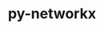 ---
title: "py-networkx"
layout: cache
categories: [package, develop]
meta: {"compilers": ["apple-clang@=16.0.0", "gcc@=11.1.0", "gcc@=11.4.0", "gcc@=13.2.0", "oneapi@=2024.2.1"], "num_specs": 124, "num_specs_by_stack": {"data-vis-sdk": 10, "e4s": 31, "e4s-oneapi": 9, "hep": 7, "ml-darwin-aarch64-mps": 17, "ml-linux-aarch64-cpu": 22, "ml-linux-aarch64-cuda": 23, "ml-linux-x86_64-cpu": 22, "ml-linux-x86_64-cuda": 24, "root": 124}, "oss": ["sequoia", "ubuntu20.04", "ubuntu22.04", "ubuntu24.04"], "platforms": ["darwin", "linux"], "stacks": ["data-vis-sdk", "e4s", "e4s-oneapi", "hep", "ml-darwin-aarch64-mps", "ml-linux-aarch64-cpu", "ml-linux-aarch64-cuda", "ml-linux-x86_64-cpu", "ml-linux-x86_64-cuda", "root"], "targets": ["aarch64", "x86_64_v3"], "versions": ["2.7.1", "3.3", "3.4.2"]}
spec_details: [{"compiler": "gcc@=13.2.0", "hash": "2a3t7aek6fkiusz2rgeuyxosukfqcjvt", "os": "ubuntu24.04", "platform": "linux", "size": "-", "stacks": ["ml-linux-aarch64-cpu", "ml-linux-aarch64-cuda", "root"], "target": "aarch64", "variants": ["build_system=python_pip", "+default", "~extra"], "versions": ["2.7.1"]}, {"compiler": "gcc@=13.2.0", "hash": "2a6rxv5jgiiby4n7qhcd3ue6up6by222", "os": "ubuntu24.04", "platform": "linux", "size": "-", "stacks": ["ml-linux-x86_64-cpu", "ml-linux-x86_64-cuda", "root"], "target": "x86_64_v3", "variants": ["build_system=python_pip", "+default", "~extra"], "versions": ["2.7.1"]}, {"compiler": "oneapi@=2024.2.1", "hash": "2dc4wiljaa64dazdxavszbdwykdr2vyj", "os": "ubuntu22.04", "platform": "linux", "size": "-", "stacks": ["root"], "target": "x86_64_v3", "variants": ["build_system=python_pip", "+default", "~extra"], "versions": ["3.3"]}, {"compiler": "gcc@=13.2.0", "hash": "2hqkcor3uclnxnedq3jtudaskp4zn42h", "os": "ubuntu24.04", "platform": "linux", "size": "-", "stacks": ["ml-linux-aarch64-cpu", "ml-linux-aarch64-cuda", "root"], "target": "aarch64", "variants": ["build_system=python_pip", "+default", "~extra"], "versions": ["3.3"]}, {"compiler": "gcc@=11.4.0", "hash": "2jpj2q6acekop3mnnajn7hf7jmamk6in", "os": "ubuntu22.04", "platform": "linux", "size": "-", "stacks": ["e4s", "root"], "target": "x86_64_v3", "variants": ["build_system=python_pip", "+default", "~extra"], "versions": ["3.4.2"]}, {"compiler": "oneapi@=2024.2.1", "hash": "2ufoe2yfe5v4h4ntyxkbnpgibuaodnh7", "os": "ubuntu22.04", "platform": "linux", "size": "-", "stacks": ["e4s-oneapi", "root"], "target": "x86_64_v3", "variants": ["build_system=python_pip", "+default", "~extra"], "versions": ["3.3"]}, {"compiler": "gcc@=11.4.0", "hash": "2wuvn2g3xqakcbmtk7venkuniaygb3eu", "os": "ubuntu22.04", "platform": "linux", "size": "-", "stacks": ["e4s", "root"], "target": "x86_64_v3", "variants": ["build_system=python_pip", "+default", "~extra"], "versions": ["2.7.1"]}, {"compiler": "gcc@=13.2.0", "hash": "35xenunanc4hd6rxi7szxdhletingowk", "os": "ubuntu24.04", "platform": "linux", "size": "-", "stacks": ["ml-linux-x86_64-cpu", "ml-linux-x86_64-cuda", "root"], "target": "x86_64_v3", "variants": ["build_system=python_pip", "+default", "~extra"], "versions": ["3.3"]}, {"compiler": "gcc@=13.2.0", "hash": "3l4rhzehvxliktyxc655gfkjviy7g52f", "os": "ubuntu24.04", "platform": "linux", "size": "-", "stacks": ["ml-linux-aarch64-cpu", "ml-linux-aarch64-cuda", "root"], "target": "aarch64", "variants": ["build_system=python_pip", "+default", "~extra"], "versions": ["3.3"]}, {"compiler": "gcc@=13.2.0", "hash": "3oyzf2mzf5vblovi3kiitxx7acp5x4vv", "os": "ubuntu24.04", "platform": "linux", "size": "-", "stacks": ["ml-linux-aarch64-cpu", "ml-linux-aarch64-cuda", "root"], "target": "aarch64", "variants": ["build_system=python_pip", "+default", "~extra"], "versions": ["3.3"]}, {"compiler": "gcc@=11.1.0", "hash": "4m43nuxamiaf4xjqolm5qr5onzi6exwj", "os": "ubuntu20.04", "platform": "linux", "size": "-", "stacks": ["data-vis-sdk", "root"], "target": "x86_64_v3", "variants": ["build_system=python_pip", "+default", "~extra"], "versions": ["3.4.2"]}, {"compiler": "gcc@=13.2.0", "hash": "4tprkgh3okmqaltcoo5qr5okamnfwrpo", "os": "ubuntu24.04", "platform": "linux", "size": "-", "stacks": ["ml-linux-aarch64-cpu", "ml-linux-aarch64-cuda", "root"], "target": "aarch64", "variants": ["build_system=python_pip", "+default", "~extra"], "versions": ["2.7.1"]}, {"compiler": "gcc@=11.1.0", "hash": "5brge57mrsxxzqolm3ayi2fd56hqo6w7", "os": "ubuntu20.04", "platform": "linux", "size": "-", "stacks": ["data-vis-sdk", "root"], "target": "x86_64_v3", "variants": ["build_system=python_pip", "+default", "~extra"], "versions": ["3.4.2"]}, {"compiler": "gcc@=13.2.0", "hash": "5c2pvhdrcgf6v3wkb5rdnrmkvglfsifr", "os": "ubuntu24.04", "platform": "linux", "size": "-", "stacks": ["ml-linux-aarch64-cpu", "ml-linux-aarch64-cuda", "root"], "target": "aarch64", "variants": ["build_system=python_pip", "+default", "~extra"], "versions": ["2.7.1"]}, {"compiler": "apple-clang@=16.0.0", "hash": "5r3wccxar5jtxwjhtopdyibtjeybkjyw", "os": "sequoia", "platform": "darwin", "size": "-", "stacks": ["ml-darwin-aarch64-mps", "root"], "target": "aarch64", "variants": ["build_system=python_pip", "+default", "~extra"], "versions": ["2.7.1"]}, {"compiler": "gcc@=13.2.0", "hash": "5yvo4zbbw3wmdkq6sihl3nwszpyehcpv", "os": "ubuntu24.04", "platform": "linux", "size": "-", "stacks": ["ml-linux-x86_64-cpu", "ml-linux-x86_64-cuda", "root"], "target": "x86_64_v3", "variants": ["build_system=python_pip", "+default", "~extra"], "versions": ["2.7.1"]}, {"compiler": "gcc@=11.4.0", "hash": "65zgr4pckwsgauv7rprifczrkmnajumb", "os": "ubuntu22.04", "platform": "linux", "size": "-", "stacks": ["e4s", "root"], "target": "x86_64_v3", "variants": ["build_system=python_pip", "+default", "~extra"], "versions": ["3.4.2"]}, {"compiler": "oneapi@=2024.2.1", "hash": "6cnnhb477w7swxw7va5bfwzbqv5sy2tn", "os": "ubuntu22.04", "platform": "linux", "size": "-", "stacks": ["e4s-oneapi", "root"], "target": "x86_64_v3", "variants": ["build_system=python_pip", "+default", "~extra"], "versions": ["3.3"]}, {"compiler": "gcc@=11.4.0", "hash": "6etpjjrzaqdotpjug5ypy2l72xlufpug", "os": "ubuntu22.04", "platform": "linux", "size": "-", "stacks": ["e4s", "root"], "target": "x86_64_v3", "variants": ["build_system=python_pip", "+default", "~extra"], "versions": ["3.4.2"]}, {"compiler": "oneapi@=2024.2.1", "hash": "6haacjvjr5phtpuupfep2zt7kzk6e4fh", "os": "ubuntu22.04", "platform": "linux", "size": "-", "stacks": ["e4s-oneapi", "root"], "target": "x86_64_v3", "variants": ["build_system=python_pip", "+default", "~extra"], "versions": ["3.3"]}, {"compiler": "gcc@=13.2.0", "hash": "6kxgzqikotpl4o4o2dwrmerv5nz75tzc", "os": "ubuntu24.04", "platform": "linux", "size": "-", "stacks": ["ml-linux-x86_64-cuda", "root"], "target": "x86_64_v3", "variants": ["build_system=python_pip", "+default", "~extra"], "versions": ["2.7.1"]}, {"compiler": "gcc@=11.4.0", "hash": "6wbln367neir5lxmzb7jvklkttrzoq7b", "os": "ubuntu22.04", "platform": "linux", "size": "-", "stacks": ["e4s", "root"], "target": "x86_64_v3", "variants": ["build_system=python_pip", "+default", "~extra"], "versions": ["3.3"]}, {"compiler": "oneapi@=2024.2.1", "hash": "7gek5a7tbr424fzhoqqyj5omfjsu7l3e", "os": "ubuntu22.04", "platform": "linux", "size": "-", "stacks": ["e4s-oneapi", "root"], "target": "x86_64_v3", "variants": ["build_system=python_pip", "+default", "~extra"], "versions": ["3.3"]}, {"compiler": "gcc@=11.4.0", "hash": "7iqlybedksaw25amsgrmrp4oqdzomthv", "os": "ubuntu22.04", "platform": "linux", "size": "-", "stacks": ["e4s", "root"], "target": "x86_64_v3", "variants": ["build_system=python_pip", "+default", "~extra"], "versions": ["3.3"]}, {"compiler": "gcc@=11.4.0", "hash": "7mgilb4zwl6trdldf45gfu3vllp37uxp", "os": "ubuntu22.04", "platform": "linux", "size": "-", "stacks": ["e4s", "root"], "target": "x86_64_v3", "variants": ["build_system=python_pip", "+default", "~extra"], "versions": ["2.7.1"]}, {"compiler": "gcc@=13.2.0", "hash": "7vdaooel6ow5vifz3cxxzoy2lkiczuxr", "os": "ubuntu24.04", "platform": "linux", "size": "-", "stacks": ["ml-linux-aarch64-cpu", "ml-linux-aarch64-cuda", "root"], "target": "aarch64", "variants": ["build_system=python_pip", "+default", "~extra"], "versions": ["3.3"]}, {"compiler": "gcc@=11.4.0", "hash": "7xfntpx5fblvp7hrsi4idz5pzlsy7y7r", "os": "ubuntu22.04", "platform": "linux", "size": "-", "stacks": ["hep", "root"], "target": "x86_64_v3", "variants": ["build_system=python_pip", "+default", "~extra"], "versions": ["2.7.1"]}, {"compiler": "apple-clang@=16.0.0", "hash": "7xthfrydgbwc23odzheojbqpkcnwuqco", "os": "sequoia", "platform": "darwin", "size": "-", "stacks": ["ml-darwin-aarch64-mps", "root"], "target": "aarch64", "variants": ["build_system=python_pip", "+default", "~extra"], "versions": ["3.3"]}, {"compiler": "gcc@=13.2.0", "hash": "a4nowx4it4u5jxhszl2cji73yzdddswh", "os": "ubuntu24.04", "platform": "linux", "size": "-", "stacks": ["ml-linux-x86_64-cpu", "ml-linux-x86_64-cuda", "root"], "target": "x86_64_v3", "variants": ["build_system=python_pip", "+default", "~extra"], "versions": ["3.3"]}, {"compiler": "gcc@=11.4.0", "hash": "a6y5e2olcnk73z7qjbis4zk3c32yphg5", "os": "ubuntu22.04", "platform": "linux", "size": "-", "stacks": ["hep", "root"], "target": "x86_64_v3", "variants": ["build_system=python_pip", "+default", "~extra"], "versions": ["2.7.1"]}, {"compiler": "gcc@=11.4.0", "hash": "acpk7oigyperst34ukhrrnr4dhcewlcv", "os": "ubuntu22.04", "platform": "linux", "size": "-", "stacks": ["hep", "root"], "target": "x86_64_v3", "variants": ["build_system=python_pip", "+default", "~extra"], "versions": ["2.7.1"]}, {"compiler": "apple-clang@=16.0.0", "hash": "ag5pxwtl32ke2sj2a6j627qsa5ojofmz", "os": "sequoia", "platform": "darwin", "size": "-", "stacks": ["ml-darwin-aarch64-mps", "root"], "target": "aarch64", "variants": ["build_system=python_pip", "+default", "~extra"], "versions": ["3.3"]}, {"compiler": "gcc@=11.4.0", "hash": "ai45sjcxc5vmocbkylm4l72iwmgjhyka", "os": "ubuntu22.04", "platform": "linux", "size": "-", "stacks": ["hep", "root"], "target": "x86_64_v3", "variants": ["build_system=python_pip", "+default", "~extra"], "versions": ["2.7.1"]}, {"compiler": "gcc@=13.2.0", "hash": "alcpd6mm5ywgppbkodpmpug34plfdyrw", "os": "ubuntu24.04", "platform": "linux", "size": "-", "stacks": ["ml-linux-x86_64-cpu", "ml-linux-x86_64-cuda", "root"], "target": "x86_64_v3", "variants": ["build_system=python_pip", "+default", "~extra"], "versions": ["3.3"]}, {"compiler": "gcc@=11.4.0", "hash": "as76mezznmqwerch5bbfrxaa3ot2aldk", "os": "ubuntu22.04", "platform": "linux", "size": "-", "stacks": ["hep", "root"], "target": "x86_64_v3", "variants": ["build_system=python_pip", "+default", "~extra"], "versions": ["2.7.1"]}, {"compiler": "gcc@=13.2.0", "hash": "ax7fmluvmluf7lfiu5h4qk4qygnlhkhg", "os": "ubuntu24.04", "platform": "linux", "size": "-", "stacks": ["ml-linux-aarch64-cpu", "ml-linux-aarch64-cuda", "root"], "target": "aarch64", "variants": ["build_system=python_pip", "+default", "~extra"], "versions": ["3.3"]}, {"compiler": "gcc@=11.4.0", "hash": "ayt7v46bonlu7kngi2ucrvqycf35np7x", "os": "ubuntu22.04", "platform": "linux", "size": "-", "stacks": ["e4s", "root"], "target": "x86_64_v3", "variants": ["build_system=python_pip", "+default", "~extra"], "versions": ["3.3"]}, {"compiler": "gcc@=13.2.0", "hash": "bckss2njn5vfpzgao35ulwahd3gq52dc", "os": "ubuntu24.04", "platform": "linux", "size": "-", "stacks": ["ml-linux-x86_64-cpu", "ml-linux-x86_64-cuda", "root"], "target": "x86_64_v3", "variants": ["build_system=python_pip", "+default", "~extra"], "versions": ["3.3"]}, {"compiler": "oneapi@=2024.2.1", "hash": "bjovd3ynbyttpi7usivajwmvz6qcdhcw", "os": "ubuntu22.04", "platform": "linux", "size": "-", "stacks": ["e4s-oneapi", "root"], "target": "x86_64_v3", "variants": ["build_system=python_pip", "+default", "~extra"], "versions": ["3.3"]}, {"compiler": "gcc@=11.4.0", "hash": "bxopb3fozhzkiwggvb7mmllyqgfl563v", "os": "ubuntu22.04", "platform": "linux", "size": "-", "stacks": ["e4s", "root"], "target": "x86_64_v3", "variants": ["build_system=python_pip", "+default", "~extra"], "versions": ["2.7.1"]}, {"compiler": "gcc@=11.1.0", "hash": "bzv2ni7c7usimashahl2fb5xoffiym4s", "os": "ubuntu20.04", "platform": "linux", "size": "-", "stacks": ["data-vis-sdk", "root"], "target": "x86_64_v3", "variants": ["build_system=python_pip", "+default", "~extra"], "versions": ["3.4.2"]}, {"compiler": "gcc@=13.2.0", "hash": "ccrpxxdrnjolxg3tdpeat2qogrkusxmf", "os": "ubuntu24.04", "platform": "linux", "size": "-", "stacks": ["ml-linux-x86_64-cpu", "ml-linux-x86_64-cuda", "root"], "target": "x86_64_v3", "variants": ["build_system=python_pip", "+default", "~extra"], "versions": ["3.3"]}, {"compiler": "gcc@=11.4.0", "hash": "cdzyeqgfu76qin4bsx6l4l5jxfa76ota", "os": "ubuntu22.04", "platform": "linux", "size": "-", "stacks": ["e4s", "root"], "target": "x86_64_v3", "variants": ["build_system=python_pip", "+default", "~extra"], "versions": ["2.7.1"]}, {"compiler": "apple-clang@=16.0.0", "hash": "cqltfww2rkslhn7zuoxvuyweuhn4iowt", "os": "sequoia", "platform": "darwin", "size": "-", "stacks": ["ml-darwin-aarch64-mps", "root"], "target": "aarch64", "variants": ["build_system=python_pip", "+default", "~extra"], "versions": ["2.7.1"]}, {"compiler": "gcc@=13.2.0", "hash": "cwxbnbuphzwfyrd3krnrfk4q47f2q2fq", "os": "ubuntu24.04", "platform": "linux", "size": "-", "stacks": ["ml-linux-aarch64-cpu", "ml-linux-aarch64-cuda", "root"], "target": "aarch64", "variants": ["build_system=python_pip", "+default", "~extra"], "versions": ["2.7.1"]}, {"compiler": "gcc@=11.1.0", "hash": "d4s7gzejrwyl2grtz6hpw4hxfy4r5hnx", "os": "ubuntu20.04", "platform": "linux", "size": "-", "stacks": ["data-vis-sdk", "root"], "target": "x86_64_v3", "variants": ["build_system=python_pip", "+default", "~extra"], "versions": ["3.4.2"]}, {"compiler": "gcc@=11.4.0", "hash": "dmbbdi76qcnsgj2wgvk4fubg3xhhdlz6", "os": "ubuntu22.04", "platform": "linux", "size": "-", "stacks": ["e4s", "root"], "target": "x86_64_v3", "variants": ["build_system=python_pip", "+default", "~extra"], "versions": ["2.7.1"]}, {"compiler": "gcc@=11.4.0", "hash": "e6lo5rk5o3zctv4465opxjr5huqw6i5t", "os": "ubuntu22.04", "platform": "linux", "size": "-", "stacks": ["e4s", "root"], "target": "x86_64_v3", "variants": ["build_system=python_pip", "+default", "~extra"], "versions": ["3.3"]}, {"compiler": "gcc@=13.2.0", "hash": "epguzqitbaz4pbisaxnqgxidbql6z442", "os": "ubuntu24.04", "platform": "linux", "size": "-", "stacks": ["ml-linux-x86_64-cpu", "ml-linux-x86_64-cuda", "root"], "target": "x86_64_v3", "variants": ["build_system=python_pip", "+default", "~extra"], "versions": ["2.7.1"]}, {"compiler": "gcc@=11.4.0", "hash": "f7nmm4adbrtynuio4aaroz2thz2k75gu", "os": "ubuntu22.04", "platform": "linux", "size": "-", "stacks": ["e4s", "root"], "target": "x86_64_v3", "variants": ["build_system=python_pip", "+default", "~extra"], "versions": ["3.4.2"]}, {"compiler": "gcc@=11.4.0", "hash": "fgf2zsd3rx7oisoh6e5pbxpgrs6imhal", "os": "ubuntu22.04", "platform": "linux", "size": "-", "stacks": ["e4s", "root"], "target": "x86_64_v3", "variants": ["build_system=python_pip", "+default", "~extra"], "versions": ["2.7.1"]}, {"compiler": "apple-clang@=16.0.0", "hash": "ftio6genv3of3hv4nho2na5dcbbumfqi", "os": "sequoia", "platform": "darwin", "size": "-", "stacks": ["ml-darwin-aarch64-mps", "root"], "target": "aarch64", "variants": ["build_system=python_pip", "+default", "~extra"], "versions": ["3.3"]}, {"compiler": "gcc@=13.2.0", "hash": "fxwllfgmeniegoqky7eljc7afcucca5x", "os": "ubuntu24.04", "platform": "linux", "size": "-", "stacks": ["ml-linux-x86_64-cpu", "ml-linux-x86_64-cuda", "root"], "target": "x86_64_v3", "variants": ["build_system=python_pip", "+default", "~extra"], "versions": ["2.7.1"]}, {"compiler": "gcc@=13.2.0", "hash": "g77hgiiuheoocnvinpu37vgdu6xiz32f", "os": "ubuntu24.04", "platform": "linux", "size": "-", "stacks": ["ml-linux-x86_64-cuda", "root"], "target": "x86_64_v3", "variants": ["build_system=python_pip", "+default", "~extra"], "versions": ["3.3"]}, {"compiler": "gcc@=11.4.0", "hash": "gflpfdxrnv3vznjcexwurqtx3y3qp5y5", "os": "ubuntu22.04", "platform": "linux", "size": "-", "stacks": ["e4s", "root"], "target": "x86_64_v3", "variants": ["build_system=python_pip", "+default", "~extra"], "versions": ["3.4.2"]}, {"compiler": "gcc@=11.4.0", "hash": "giy57kq35dt3eo4qvolwakw6wneub5ec", "os": "ubuntu22.04", "platform": "linux", "size": "-", "stacks": ["e4s", "root"], "target": "x86_64_v3", "variants": ["build_system=python_pip", "+default", "~extra"], "versions": ["3.3"]}, {"compiler": "gcc@=11.1.0", "hash": "glbth7nvfvtjaczcepulzz4nwayekyvc", "os": "ubuntu20.04", "platform": "linux", "size": "-", "stacks": ["data-vis-sdk", "root"], "target": "x86_64_v3", "variants": ["build_system=python_pip", "+default", "~extra"], "versions": ["3.4.2"]}, {"compiler": "gcc@=13.2.0", "hash": "gq54a5dy5gvkmdmsrkip3bja4aggff5q", "os": "ubuntu24.04", "platform": "linux", "size": "-", "stacks": ["ml-linux-x86_64-cpu", "ml-linux-x86_64-cuda", "root"], "target": "x86_64_v3", "variants": ["build_system=python_pip", "+default", "~extra"], "versions": ["3.3"]}, {"compiler": "gcc@=13.2.0", "hash": "gswzhruo5cijcgt6mkrteenryosmfmcn", "os": "ubuntu24.04", "platform": "linux", "size": "-", "stacks": ["ml-linux-aarch64-cpu", "ml-linux-aarch64-cuda", "root"], "target": "aarch64", "variants": ["build_system=python_pip", "+default", "~extra"], "versions": ["2.7.1"]}, {"compiler": "oneapi@=2024.2.1", "hash": "gtntrofbnwale2oe2ysaxzf6ng2zxwcx", "os": "ubuntu22.04", "platform": "linux", "size": "-", "stacks": ["e4s-oneapi", "root"], "target": "x86_64_v3", "variants": ["build_system=python_pip", "+default", "~extra"], "versions": ["3.3"]}, {"compiler": "gcc@=11.4.0", "hash": "h5jtnx6js6tfpf4rzld6o4mlkcdmiq2j", "os": "ubuntu22.04", "platform": "linux", "size": "-", "stacks": ["e4s", "root"], "target": "x86_64_v3", "variants": ["build_system=python_pip", "+default", "~extra"], "versions": ["3.4.2"]}, {"compiler": "gcc@=11.4.0", "hash": "h75mhtajpqm5dcsy5glm3ezei2tih5xn", "os": "ubuntu22.04", "platform": "linux", "size": "-", "stacks": ["e4s", "root"], "target": "x86_64_v3", "variants": ["build_system=python_pip", "+default", "~extra"], "versions": ["2.7.1"]}, {"compiler": "gcc@=13.2.0", "hash": "hj4ui55elgw7zaqgezszcmdacl4ipnnx", "os": "ubuntu24.04", "platform": "linux", "size": "-", "stacks": ["ml-linux-aarch64-cpu", "ml-linux-aarch64-cuda", "root"], "target": "aarch64", "variants": ["build_system=python_pip", "+default", "~extra"], "versions": ["2.7.1"]}, {"compiler": "gcc@=13.2.0", "hash": "hjb2kslrgvrwqrq2rkzh3xmp6jzk7h2l", "os": "ubuntu24.04", "platform": "linux", "size": "-", "stacks": ["ml-linux-aarch64-cpu", "ml-linux-aarch64-cuda", "root"], "target": "aarch64", "variants": ["build_system=python_pip", "+default", "~extra"], "versions": ["2.7.1"]}, {"compiler": "gcc@=13.2.0", "hash": "i2il7k4dhqple355mqnpqborkn5bkekq", "os": "ubuntu24.04", "platform": "linux", "size": "-", "stacks": ["ml-linux-x86_64-cpu", "ml-linux-x86_64-cuda", "root"], "target": "x86_64_v3", "variants": ["build_system=python_pip", "+default", "~extra"], "versions": ["2.7.1"]}, {"compiler": "gcc@=11.4.0", "hash": "ibvjzkul55nf6g7uujcza3ykm2am6vs5", "os": "ubuntu22.04", "platform": "linux", "size": "-", "stacks": ["e4s", "root"], "target": "x86_64_v3", "variants": ["build_system=python_pip", "+default", "~extra"], "versions": ["2.7.1"]}, {"compiler": "gcc@=11.4.0", "hash": "im57aw5ouxgvrw6plp5padqklis3misa", "os": "ubuntu22.04", "platform": "linux", "size": "-", "stacks": ["e4s", "root"], "target": "x86_64_v3", "variants": ["build_system=python_pip", "+default", "~extra"], "versions": ["2.7.1"]}, {"compiler": "gcc@=13.2.0", "hash": "izykbghus7kuwtbjwjjzri6nwb3y7hz4", "os": "ubuntu24.04", "platform": "linux", "size": "-", "stacks": ["ml-linux-aarch64-cpu", "ml-linux-aarch64-cuda", "root"], "target": "aarch64", "variants": ["build_system=python_pip", "+default", "~extra"], "versions": ["2.7.1"]}, {"compiler": "gcc@=11.4.0", "hash": "j4ndzok2kyq5g4doptebkjqem5yva6gj", "os": "ubuntu22.04", "platform": "linux", "size": "-", "stacks": ["e4s", "root"], "target": "x86_64_v3", "variants": ["build_system=python_pip", "+default", "~extra"], "versions": ["3.4.2"]}, {"compiler": "gcc@=11.4.0", "hash": "jhhxvzy4urt4li2dnjb7e75vqieaboix", "os": "ubuntu22.04", "platform": "linux", "size": "-", "stacks": ["e4s", "root"], "target": "x86_64_v3", "variants": ["build_system=python_pip", "+default", "~extra"], "versions": ["2.7.1"]}, {"compiler": "gcc@=11.1.0", "hash": "jiqumlmvtmskxrqjxttzqmieitgl7u2d", "os": "ubuntu20.04", "platform": "linux", "size": "-", "stacks": ["data-vis-sdk", "root"], "target": "x86_64_v3", "variants": ["build_system=python_pip", "+default", "~extra"], "versions": ["3.4.2"]}, {"compiler": "gcc@=11.4.0", "hash": "jmzx6gr3ve2lo32emzhn2eqizemxlsgn", "os": "ubuntu22.04", "platform": "linux", "size": "-", "stacks": ["e4s", "root"], "target": "x86_64_v3", "variants": ["build_system=python_pip", "+default", "~extra"], "versions": ["3.3"]}, {"compiler": "gcc@=11.4.0", "hash": "k3errqqadheatb76rpvmfsc3e2dr3ncs", "os": "ubuntu22.04", "platform": "linux", "size": "-", "stacks": ["e4s", "root"], "target": "x86_64_v3", "variants": ["build_system=python_pip", "+default", "~extra"], "versions": ["3.4.2"]}, {"compiler": "gcc@=13.2.0", "hash": "kj2mgflv5x4bekczksctfs3whxspgp22", "os": "ubuntu24.04", "platform": "linux", "size": "-", "stacks": ["ml-linux-aarch64-cpu", "ml-linux-aarch64-cuda", "root"], "target": "aarch64", "variants": ["build_system=python_pip", "+default", "~extra"], "versions": ["3.3"]}, {"compiler": "gcc@=13.2.0", "hash": "l2vmcocn6zabi4casoukwacliudoczbr", "os": "ubuntu24.04", "platform": "linux", "size": "-", "stacks": ["ml-linux-x86_64-cpu", "ml-linux-x86_64-cuda", "root"], "target": "x86_64_v3", "variants": ["build_system=python_pip", "+default", "~extra"], "versions": ["3.3"]}, {"compiler": "oneapi@=2024.2.1", "hash": "lbpxykow6p57fuikjpk6yp7vgynnoadi", "os": "ubuntu22.04", "platform": "linux", "size": "-", "stacks": ["e4s-oneapi", "root"], "target": "x86_64_v3", "variants": ["build_system=python_pip", "+default", "~extra"], "versions": ["3.3"]}, {"compiler": "gcc@=11.1.0", "hash": "lghi7jjla4kaex2ceqm3f4jqvoqogh2m", "os": "ubuntu20.04", "platform": "linux", "size": "-", "stacks": ["data-vis-sdk", "root"], "target": "x86_64_v3", "variants": ["build_system=python_pip", "+default", "~extra"], "versions": ["3.4.2"]}, {"compiler": "oneapi@=2024.2.1", "hash": "ljo6bojmzwiu25ulijvd4lntdoikbteq", "os": "ubuntu22.04", "platform": "linux", "size": "-", "stacks": ["e4s-oneapi", "root"], "target": "x86_64_v3", "variants": ["build_system=python_pip", "+default", "~extra"], "versions": ["3.3"]}, {"compiler": "apple-clang@=16.0.0", "hash": "m7urq7a2berx3nead5yljwl4zp5vjpdq", "os": "sequoia", "platform": "darwin", "size": "-", "stacks": ["ml-darwin-aarch64-mps", "root"], "target": "aarch64", "variants": ["build_system=python_pip", "+default", "~extra"], "versions": ["3.3"]}, {"compiler": "apple-clang@=16.0.0", "hash": "mbx26z3aztfmsfy4vgxu73xiy3cua3of", "os": "sequoia", "platform": "darwin", "size": "-", "stacks": ["ml-darwin-aarch64-mps", "root"], "target": "aarch64", "variants": ["build_system=python_pip", "+default", "~extra"], "versions": ["3.3"]}, {"compiler": "gcc@=13.2.0", "hash": "mcv3g33tdeeaonbo2xtckps67yf6xo7h", "os": "ubuntu24.04", "platform": "linux", "size": "-", "stacks": ["ml-linux-x86_64-cpu", "ml-linux-x86_64-cuda", "root"], "target": "x86_64_v3", "variants": ["build_system=python_pip", "+default", "~extra"], "versions": ["2.7.1"]}, {"compiler": "gcc@=13.2.0", "hash": "md7h3ku7tfpy24zizld4tnp5upa3r4jp", "os": "ubuntu24.04", "platform": "linux", "size": "-", "stacks": ["ml-linux-aarch64-cpu", "ml-linux-aarch64-cuda", "root"], "target": "aarch64", "variants": ["build_system=python_pip", "+default", "~extra"], "versions": ["3.3"]}, {"compiler": "gcc@=13.2.0", "hash": "mgrrwxyv2fu4st2562zfylf4rfjrlsgz", "os": "ubuntu24.04", "platform": "linux", "size": "-", "stacks": ["ml-linux-aarch64-cpu", "ml-linux-aarch64-cuda", "root"], "target": "aarch64", "variants": ["build_system=python_pip", "+default", "~extra"], "versions": ["2.7.1"]}, {"compiler": "gcc@=11.4.0", "hash": "misk7siyrmj6iq5hsovb7isuavcs7qgg", "os": "ubuntu22.04", "platform": "linux", "size": "-", "stacks": ["e4s", "root"], "target": "x86_64_v3", "variants": ["build_system=python_pip", "+default", "~extra"], "versions": ["2.7.1"]}, {"compiler": "gcc@=11.4.0", "hash": "mlxl2z6bb7knnhay7huyiq5hxhntermo", "os": "ubuntu22.04", "platform": "linux", "size": "-", "stacks": ["e4s", "root"], "target": "x86_64_v3", "variants": ["build_system=python_pip", "+default", "~extra"], "versions": ["2.7.1"]}, {"compiler": "gcc@=13.2.0", "hash": "mpxcibuh5aafy3n4yzm6gew2tk2x2eaj", "os": "ubuntu24.04", "platform": "linux", "size": "-", "stacks": ["ml-linux-aarch64-cpu", "ml-linux-aarch64-cuda", "root"], "target": "aarch64", "variants": ["build_system=python_pip", "+default", "~extra"], "versions": ["3.3"]}, {"compiler": "apple-clang@=16.0.0", "hash": "mqe6hwstt2z4whu7hauvxglt4yaerg77", "os": "sequoia", "platform": "darwin", "size": "-", "stacks": ["ml-darwin-aarch64-mps", "root"], "target": "aarch64", "variants": ["build_system=python_pip", "+default", "~extra"], "versions": ["3.3"]}, {"compiler": "apple-clang@=16.0.0", "hash": "nhllhwjucoccmv43yoobnr2i2w22gd5c", "os": "sequoia", "platform": "darwin", "size": "-", "stacks": ["ml-darwin-aarch64-mps", "root"], "target": "aarch64", "variants": ["build_system=python_pip", "+default", "~extra"], "versions": ["2.7.1"]}, {"compiler": "gcc@=13.2.0", "hash": "nywz7n32twynxluuwke5xfeuqu4efpkg", "os": "ubuntu24.04", "platform": "linux", "size": "-", "stacks": ["ml-linux-x86_64-cpu", "ml-linux-x86_64-cuda", "root"], "target": "x86_64_v3", "variants": ["build_system=python_pip", "+default", "~extra"], "versions": ["2.7.1"]}, {"compiler": "gcc@=11.4.0", "hash": "ohlhse7qaskrc4g32cg53qwujcyadgzc", "os": "ubuntu22.04", "platform": "linux", "size": "-", "stacks": ["e4s", "root"], "target": "x86_64_v3", "variants": ["build_system=python_pip", "+default", "~extra"], "versions": ["3.4.2"]}, {"compiler": "oneapi@=2024.2.1", "hash": "oknm7dhsfgugjpjkiklq74fbzl7albn4", "os": "ubuntu22.04", "platform": "linux", "size": "-", "stacks": ["e4s-oneapi", "root"], "target": "x86_64_v3", "variants": ["build_system=python_pip", "+default", "~extra"], "versions": ["3.3"]}, {"compiler": "gcc@=13.2.0", "hash": "olcddfn5teznerusk24l752t62xnk6sx", "os": "ubuntu24.04", "platform": "linux", "size": "-", "stacks": ["ml-linux-x86_64-cpu", "ml-linux-x86_64-cuda", "root"], "target": "x86_64_v3", "variants": ["build_system=python_pip", "+default", "~extra"], "versions": ["2.7.1"]}, {"compiler": "gcc@=11.4.0", "hash": "opf4sdjstp57xtqqeov526zriruvbeku", "os": "ubuntu22.04", "platform": "linux", "size": "-", "stacks": ["e4s", "root"], "target": "x86_64_v3", "variants": ["build_system=python_pip", "+default", "~extra"], "versions": ["3.3"]}, {"compiler": "gcc@=11.4.0", "hash": "oqkhitr7w3ppfsbt7lfpgckkqhm2pxlc", "os": "ubuntu22.04", "platform": "linux", "size": "-", "stacks": ["hep", "root"], "target": "x86_64_v3", "variants": ["build_system=python_pip", "+default", "~extra"], "versions": ["2.7.1"]}, {"compiler": "apple-clang@=16.0.0", "hash": "pzq42l2h6qxcrazb2hczaawvs5trm6u3", "os": "sequoia", "platform": "darwin", "size": "-", "stacks": ["ml-darwin-aarch64-mps", "root"], "target": "aarch64", "variants": ["build_system=python_pip", "+default", "~extra"], "versions": ["2.7.1"]}, {"compiler": "gcc@=13.2.0", "hash": "q32mwfpvswbcduhol5nopp54ulydl7bx", "os": "ubuntu24.04", "platform": "linux", "size": "-", "stacks": ["ml-linux-aarch64-cpu", "ml-linux-aarch64-cuda", "root"], "target": "aarch64", "variants": ["build_system=python_pip", "+default", "~extra"], "versions": ["2.7.1"]}, {"compiler": "gcc@=11.4.0", "hash": "q4k7anav5fda6ta5vyz5ys6dvofpeqkj", "os": "ubuntu22.04", "platform": "linux", "size": "-", "stacks": ["root"], "target": "x86_64_v3", "variants": ["build_system=python_pip", "+default", "~extra"], "versions": ["3.3"]}, {"compiler": "gcc@=13.2.0", "hash": "qtw6nzmxzco25537saqhlylq6mk7ehqo", "os": "ubuntu24.04", "platform": "linux", "size": "-", "stacks": ["ml-linux-x86_64-cpu", "ml-linux-x86_64-cuda", "root"], "target": "x86_64_v3", "variants": ["build_system=python_pip", "+default", "~extra"], "versions": ["3.3"]}, {"compiler": "gcc@=11.1.0", "hash": "qwr53dzcqkaxjglehbm37v33bmxnhymq", "os": "ubuntu20.04", "platform": "linux", "size": "-", "stacks": ["data-vis-sdk", "root"], "target": "x86_64_v3", "variants": ["build_system=python_pip", "+default", "~extra"], "versions": ["3.4.2"]}, {"compiler": "apple-clang@=16.0.0", "hash": "rlplqizykhjb4wk5zj4e7weuamdufkqk", "os": "sequoia", "platform": "darwin", "size": "-", "stacks": ["ml-darwin-aarch64-mps", "root"], "target": "aarch64", "variants": ["build_system=python_pip", "+default", "~extra"], "versions": ["2.7.1"]}, {"compiler": "gcc@=13.2.0", "hash": "rurh7rcisvj3v3dtjcpu3qmpmjpxnvzl", "os": "ubuntu24.04", "platform": "linux", "size": "-", "stacks": ["ml-linux-x86_64-cpu", "ml-linux-x86_64-cuda", "root"], "target": "x86_64_v3", "variants": ["build_system=python_pip", "+default", "~extra"], "versions": ["3.3"]}, {"compiler": "gcc@=13.2.0", "hash": "rviyo3tvpmfwpdkx6vuo7b4nw6gxqpdy", "os": "ubuntu24.04", "platform": "linux", "size": "-", "stacks": ["ml-linux-x86_64-cpu", "ml-linux-x86_64-cuda", "root"], "target": "x86_64_v3", "variants": ["build_system=python_pip", "+default", "~extra"], "versions": ["2.7.1"]}, {"compiler": "gcc@=13.2.0", "hash": "s544nxkloet72xc7lktiskkoutzlc2ch", "os": "ubuntu24.04", "platform": "linux", "size": "-", "stacks": ["ml-linux-x86_64-cpu", "ml-linux-x86_64-cuda", "root"], "target": "x86_64_v3", "variants": ["build_system=python_pip", "+default", "~extra"], "versions": ["2.7.1"]}, {"compiler": "gcc@=13.2.0", "hash": "syuqtaypj4rrxod23u4qnq4uqqty7uzd", "os": "ubuntu24.04", "platform": "linux", "size": "-", "stacks": ["ml-linux-aarch64-cpu", "ml-linux-aarch64-cuda", "root"], "target": "aarch64", "variants": ["build_system=python_pip", "+default", "~extra"], "versions": ["2.7.1"]}, {"compiler": "gcc@=13.2.0", "hash": "t2kfyjzgszawkxz7xtowr3nue2lkmbbz", "os": "ubuntu24.04", "platform": "linux", "size": "-", "stacks": ["ml-linux-x86_64-cpu", "ml-linux-x86_64-cuda", "root"], "target": "x86_64_v3", "variants": ["build_system=python_pip", "+default", "~extra"], "versions": ["2.7.1"]}, {"compiler": "gcc@=11.1.0", "hash": "th3lvehckmcnpg5tetwxbsw6m6pso63h", "os": "ubuntu20.04", "platform": "linux", "size": "-", "stacks": ["data-vis-sdk", "root"], "target": "x86_64_v3", "variants": ["build_system=python_pip", "+default", "~extra"], "versions": ["3.4.2"]}, {"compiler": "gcc@=11.4.0", "hash": "tmipnydsemr54qvcya53xwn6haihdz7e", "os": "ubuntu22.04", "platform": "linux", "size": "-", "stacks": ["e4s", "root"], "target": "x86_64_v3", "variants": ["build_system=python_pip", "+default", "~extra"], "versions": ["2.7.1"]}, {"compiler": "gcc@=13.2.0", "hash": "tvyhdw5vxisemjazg5ldlbcwdjn6j4lo", "os": "ubuntu24.04", "platform": "linux", "size": "-", "stacks": ["ml-linux-aarch64-cpu", "ml-linux-aarch64-cuda", "root"], "target": "aarch64", "variants": ["build_system=python_pip", "+default", "~extra"], "versions": ["2.7.1"]}, {"compiler": "gcc@=13.2.0", "hash": "u6l5k2p4znzr5iwgp4fwv52vtdliiw32", "os": "ubuntu24.04", "platform": "linux", "size": "-", "stacks": ["ml-linux-aarch64-cpu", "ml-linux-aarch64-cuda", "root"], "target": "aarch64", "variants": ["build_system=python_pip", "+default", "~extra"], "versions": ["2.7.1"]}, {"compiler": "gcc@=11.1.0", "hash": "uknd4alf7hvd4vhy57yy73uw6ndffwz4", "os": "ubuntu20.04", "platform": "linux", "size": "-", "stacks": ["data-vis-sdk", "root"], "target": "x86_64_v3", "variants": ["build_system=python_pip", "+default", "~extra"], "versions": ["3.4.2"]}, {"compiler": "gcc@=13.2.0", "hash": "uyo3tlzniu7pc6dexkh7x7j5dwhzroxj", "os": "ubuntu24.04", "platform": "linux", "size": "-", "stacks": ["ml-linux-x86_64-cpu", "ml-linux-x86_64-cuda", "root"], "target": "x86_64_v3", "variants": ["build_system=python_pip", "+default", "~extra"], "versions": ["2.7.1"]}, {"compiler": "apple-clang@=16.0.0", "hash": "vcg2dupt7fztf5uff2ez3owe5pmq4hda", "os": "sequoia", "platform": "darwin", "size": "-", "stacks": ["ml-darwin-aarch64-mps", "root"], "target": "aarch64", "variants": ["build_system=python_pip", "+default", "~extra"], "versions": ["2.7.1"]}, {"compiler": "gcc@=11.4.0", "hash": "vt4xklvn6jw4x4r2nqn3dzi5swjz3abq", "os": "ubuntu22.04", "platform": "linux", "size": "-", "stacks": ["hep", "root"], "target": "x86_64_v3", "variants": ["build_system=python_pip", "+default", "~extra"], "versions": ["2.7.1"]}, {"compiler": "apple-clang@=16.0.0", "hash": "wbfjdyfqg6lryxay5i6omgtd57mcu5rw", "os": "sequoia", "platform": "darwin", "size": "-", "stacks": ["ml-darwin-aarch64-mps", "root"], "target": "aarch64", "variants": ["build_system=python_pip", "+default", "~extra"], "versions": ["3.3"]}, {"compiler": "gcc@=13.2.0", "hash": "wfijazrhnpifad4isxgj2mtan2x5fybm", "os": "ubuntu24.04", "platform": "linux", "size": "-", "stacks": ["ml-linux-x86_64-cpu", "ml-linux-x86_64-cuda", "root"], "target": "x86_64_v3", "variants": ["build_system=python_pip", "+default", "~extra"], "versions": ["2.7.1"]}, {"compiler": "gcc@=11.4.0", "hash": "wjnvrzozghoblxurlb4f5f6osn74ua37", "os": "ubuntu22.04", "platform": "linux", "size": "-", "stacks": ["e4s", "root"], "target": "x86_64_v3", "variants": ["build_system=python_pip", "+default", "~extra"], "versions": ["2.7.1"]}, {"compiler": "gcc@=13.2.0", "hash": "xcwzkk4zjwv6drkxzgpruejl27op7pmk", "os": "ubuntu24.04", "platform": "linux", "size": "-", "stacks": ["ml-linux-aarch64-cuda", "root"], "target": "aarch64", "variants": ["build_system=python_pip", "+default", "~extra"], "versions": ["2.7.1"]}, {"compiler": "gcc@=13.2.0", "hash": "xqo72dwa2om22rtlc6xzkxtu35znl6pt", "os": "ubuntu24.04", "platform": "linux", "size": "-", "stacks": ["ml-linux-aarch64-cpu", "ml-linux-aarch64-cuda", "root"], "target": "aarch64", "variants": ["build_system=python_pip", "+default", "~extra"], "versions": ["3.3"]}, {"compiler": "gcc@=13.2.0", "hash": "xvm6gn2y624ef5u5ocafjkocaegcvwxa", "os": "ubuntu24.04", "platform": "linux", "size": "-", "stacks": ["root"], "target": "aarch64", "variants": ["build_system=python_pip", "+default", "~extra"], "versions": ["3.3"]}, {"compiler": "apple-clang@=16.0.0", "hash": "y7o4r54cz66imi5w4cy2wiy3i227hxaa", "os": "sequoia", "platform": "darwin", "size": "-", "stacks": ["ml-darwin-aarch64-mps", "root"], "target": "aarch64", "variants": ["build_system=python_pip", "+default", "~extra"], "versions": ["3.3"]}, {"compiler": "gcc@=11.4.0", "hash": "yuv33nvdwf7odzhcx6ry5p5y6ecycblk", "os": "ubuntu22.04", "platform": "linux", "size": "-", "stacks": ["e4s", "root"], "target": "x86_64_v3", "variants": ["build_system=python_pip", "+default", "~extra"], "versions": ["3.3"]}, {"compiler": "apple-clang@=16.0.0", "hash": "yvrk7gbeyavr6bdlia4lfz6xff4qssdb", "os": "sequoia", "platform": "darwin", "size": "-", "stacks": ["ml-darwin-aarch64-mps", "root"], "target": "aarch64", "variants": ["build_system=python_pip", "+default", "~extra"], "versions": ["2.7.1"]}, {"compiler": "apple-clang@=16.0.0", "hash": "yvuplj3fwfquygype6gkb5txuddnkivj", "os": "sequoia", "platform": "darwin", "size": "-", "stacks": ["ml-darwin-aarch64-mps", "root"], "target": "aarch64", "variants": ["build_system=python_pip", "+default", "~extra"], "versions": ["3.3"]}, {"compiler": "apple-clang@=16.0.0", "hash": "zcp2gydlx46pvlrtgwno4gke523urmqy", "os": "sequoia", "platform": "darwin", "size": "-", "stacks": ["ml-darwin-aarch64-mps", "root"], "target": "aarch64", "variants": ["build_system=python_pip", "+default", "~extra"], "versions": ["3.3"]}]
---